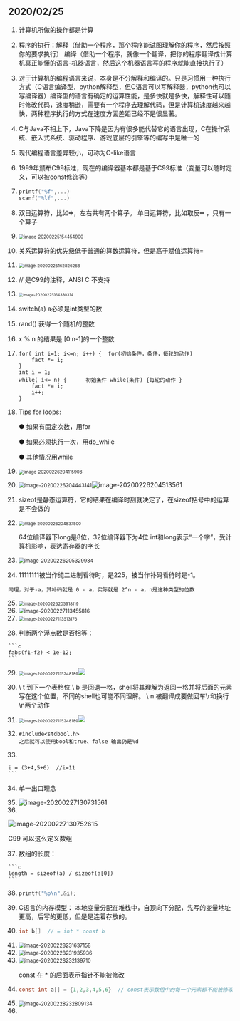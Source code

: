 ## 2020/02/25

1. 计算机所做的操作都是计算

2. 程序的执行：解释（借助一个程序，那个程序能试图理解你的程序，然后按照你的要求执行）
       编译（借助一个程序，就像一个翻译，把你的程序翻译成计算机真正能懂的语言-机器语言，然后这个机器语言写的程序就能直接执行了）

3. 对于计算机的编程语言来说，本身是不分解释和编译的。只是习惯用一种执行方式（C语言编译型，python解释型，但C语言可以写解释器，python也可以写编译器）编译型的语言有确定的运算性能，是多快就是多快，解释性可以随时修改代码，速度稍逊，需要有一个程序去理解代码，但是计算机速度越来越快，两种程序执行的方式在速度方面差距已经不是很显著。

4. C与Java不相上下，Java下降是因为有很多能代替它的语言出现，C在操作系统、嵌入式系统、驱动程序、游戏底层的引擎等的编写中是唯一的

5. 现代编程语言差异较小，可称为C-like语言

6. 1999年颁布C99标准，现在的编译器基本都是基于C99标准（变量可以随时定义，可以被const修饰等）

7. ```c
   printf("%f",...)
   scanf("%lf",...)
   ```

8. 双目运算符，比如➕，左右共有两个算子。  单目运算符，比如取反➖ ，只有一个算子

9. <img src="image\image-20200225154454900.png" alt="image-20200225154454900" style="zoom:70%;" />

10. 关系运算符的优先级低于普通的算数运算符，但是高于赋值运算符=

11. <img src="image\image-20200225162826268.png" alt="image-20200225162826268" style="zoom:67%;" />

12. // 是C99的注释，ANSI C 不支持

13. <img src="image\image-20200225164330314.png" alt="image-20200225164330314" style="zoom:60%;" />

14. switch(a) a必须是int类型的数

15. rand() 获得一个随机的整数

16. x % n 的结果是 [0.n-1]的一个整数

17. ```
    for( int i=1; i<=n; i++) {  for(初始条件，条件，每轮的动作)
    	fact *= i;
    }
    int i = 1;
    while( i<= n) {      初始条件 while(条件) {每轮的动作 }
    	fact *= i;
    	i++;
    }
    ```

18. Tips for loops: 

    ● 如果有固定次数，用for

    ● 如果必须执行一次，用do_while

    ● 其他情况用while

19. <img src="image\image-20200226204115908.png" alt="image-20200226204115908" style="zoom:70%;" />

20. <img src="image\image-20200226204443141.png" alt="image-20200226204443141" style="zoom: 80%;" />![image-20200226204513561](image\image-20200226204513561.png)

21. sizeof是静态运算符，它的结果在编译时刻就决定了，在sizeof括号中的运算是不会做的

22. <img src="image\image-20200226204837500.png" alt="image-20200226204837500" style="zoom:67%;" />

    64位编译器下long是8位，32位编译器下为4位  int和long表示“一个字”，受计算机影响，表达寄存器的字长

23. <img src="image\image-20200226205329934.png" alt="image-20200226205329934" style="zoom:80%;" />

24.  11111111被当作纯二进制看待时，是225，被当作补码看待时是-1。

    同理，对于-a，其补码就是 0 - a，实际就是 2^n - a，n是这种类型的位数

25. <img src="image\image-20200226205918119.png" alt="image-20200226205918119" style="zoom:67%;" />

26. <img src="image\image-20200227113455816.png" alt="image-20200227113455816" style="zoom:80%;" />

27. <img src="C:\Users\13416\AppData\Roaming\Typora\typora-user-images\image-20200227113513176.png" alt="image-20200227113513176" style="zoom:67%;" />

28.  判断两个浮点数是否相等：

    ```c
    fabs(f1-f2) < 1e-12;
    ```

    

29. <img src="image\image-20200227115248189.png" alt="image-20200227115248189" style="zoom:67%;" />![](image\image-20200227120052720.png)

30.  \ t  到下一个表格位  \ b 是回退一格，shell将其理解为返回一格并将后面的元素写在这个位置，不同的shell也可能不同理解。 \ n 被翻译成要做回车\r和换行\n两个动作

31. <img src="image\image-20200227115248189.png" alt="image-20200227115248189" style="zoom:67%;" />![](image\image-20200227120052720.png)

32. ```
    #include<stdbool.h>
    之后就可以使用bool和true、false 输出仍是%d
    ```

33.  ```
    i = (3+4,5+6)  //i=11
    ```

34.  单一出口理念

35. <img src="image\image-20200227130731561.png" alt="image-20200227130731561" style="zoom:100%;" />

36. 

![image-20200227130752615](image\image-20200227130752615.png)

  C99 可以这么定义数组

37.  数组的长度： 

    ```c
    length = sizeof(a) / sizeof(a[0])
    ```

38. ```c
    printf("%p\n",&i);
    ```

39. C语言的内存模型： 本地变量分配在堆栈中，自顶向下分配，先写的变量地址更高，后写的更低，但是是连着存放的。

40. ```c
    int b[]  // = int * const b
    ```

41. <img src="image\image-20200228231637158.png" alt="image-20200228231637158" style="zoom:80%;" />

42. <img src="image\image-20200228231935936.png" alt="image-20200228231935936" style="zoom:80%;" />

43. <img src="image\image-20200228232139710.png" alt="image-20200228232139710" style="zoom:80%;" />

      const 在 * 的后面表示指针不能被修改

44. ```c
    const int a[] = {1,2,3,4,5,6}  // const表示数组中的每一个元素都不能被修改，必须在开始就赋值
    ```

45. <img src="image\image-20200228232809134.png" alt="image-20200228232809134" style="zoom:80%;" />

46. 